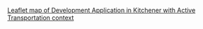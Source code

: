 [Leaflet map of Development Application in Kitchener with Active Transportation context](MappingFinalProject/index.html)

